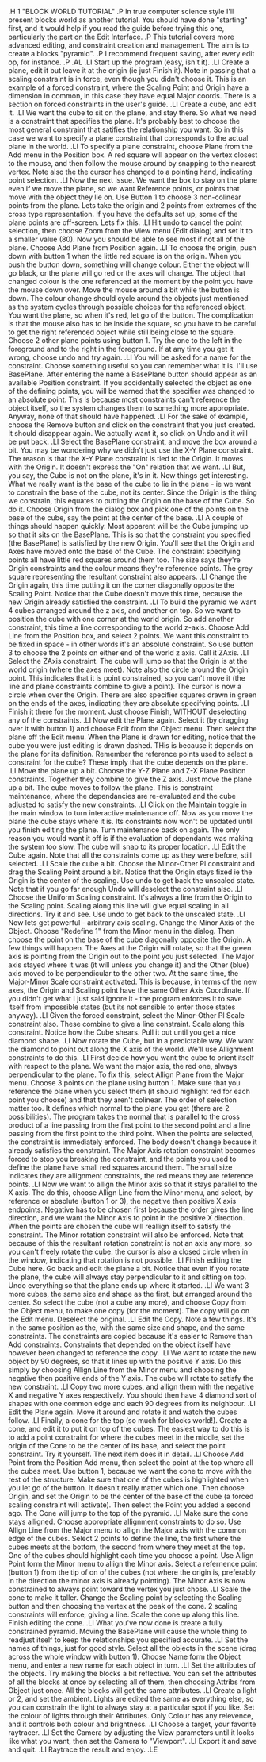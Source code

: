 
.H 1 "BLOCK WORLD TUTORIAL"
.P
In true computer science style I'll present blocks world as another
tutorial.
You should have done "starting" first, and it would help if you read the
guide before trying this one, particularly the part on the Edit Interface.
.P
This tutorial covers more advanced editing, and constraint creation
and management. The aim is to create a blocks "pyramid".
.P
I recommend frequent saving, after every edit op, for instance.
.P
.AL
.LI
Start up the program (easy, isn't it).
.LI
Create a plane, edit it but leave it at the origin (ie just Finish it).
Note in passing that a scaling constraint is in force, even though you
didn't choose it. This is an example of a forced constraint, where the
Scaling Point and Origin have a dimension in common, in this case
they have equal Major coords. There is a section on forced constraints
in the user's guide.
.LI
Create a cube, and edit it.
.LI
We want the cube to sit on the plane, and stay there. So what we need
is a constraint that specifies the plane. It's probably best to choose
the most general constraint that satifies the relationship you want.
So in this case we want to specify a plane constraint that corresponds
to the actual plane in the world.
.LI
To specify a plane constraint, choose Plane from the Add menu in the
Position box. A red square will appear on the vertex closest to the
mouse, and then follow the mouse around by snapping to the nearest vertex.
Note also the the cursor has changed to a pointing hand, indicating point
selection.
.LI
Now the next issue. We want the box to stay on the plane
even if we move the plane, so we want Reference points, or points that
move with the object they lie on. Use Button 1 to choose 3 non-colinear
points from the plane. Lets take the origin and 2 points from extremes of
the cross type representation. If you have the defaults set up, some of
the plane points are off-screen. Lets fix this.
.LI
Hit undo to cancel the point selection,
then choose Zoom from the View menu (Edit dialog) and set it to a smaller
value (80). Now you should be able to see most if not all of the plane. Choose
Add Plane from Position again.
.LI
To choose the origin, push down with button 1 when the little red square is
on the origin. When you push the button down, something will change colour.
Either the object will go black, or the plane will go red or the axes will
change. The object that changed colour is the one referenced at the moment
by the point you have the mouse down over. Move the mouse around a bit while
the button is down. The colour change should cycle around the objects
just mentioned as the system cycles through possible choices for the
referenced object. You want the plane, so when it's red, let go of the
button. The complication is that the mouse also has to be inside the square,
so you have to be careful to get the right referenced object while still
being close to the square. Choose 2 other plane points using button 1.
Try the one to the left in the foreground and to the right in the foreground.
If at any time you get it wrong, choose undo and try again.
.LI
You will be asked for a name for the constraint. Choose something
useful so you can remember what it is. I'll use BasePlane. After entering
the name a BasePlane button should appear as an available Position
constraint. If you accidentally selected the object as one of the defining
points, you will be warned that the specifier was changed to an absolute
point. This is because most constraints can't reference the object itself,
so the system changes them to something more appropriate. Anyway, none of
that should have happened.
.LI
For the sake of example, choose the Remove button and click on the
constraint that you just created. It should disappear again. We actually want
it, so click on Undo and it will be put back.
.LI
Select the BasePlane constraint, and move the box around a bit. You may
be wondering why we didn't just use the X-Y Plane constraint. The reason is
that the X-Y Plane constraint is tied to the Origin. It moves with the
Origin. It doesn't express the "On" relation that we want.
.LI
But, you say, the Cube is not on the plane, it's in it. Now things get
interesting. What we really want is the base of the cube to lie in the
plane - ie we want to constrain the base of the cube, not its center.
Since the Origin is the thing we constrain, this equates to putting
the Origin on the base of the Cube. So do it. Choose Origin from the
dialog box and pick one of the
points on the base of the cube, say the point at the center of the base.
.LI
A couple of things should happen quickly. Most apparent will be the
Cube jumping up so that it sits on the BasePlane. This is so that the
constraint you specified (the BasePlane) is satisfied by the new Origin.
You'll see that the Origin and Axes have moved onto the base of the Cube.
The constraint specifying points all have little red squares around them
too. The size says they're Origin constraints and the colour means they're
reference points. The grey square representing the resultant constraint also
appears.
.LI
Change the Origin again, this time putting it on the corner diagonally
opposite the Scaling Point. Notice that the Cube doesn't move this time,
because the new Origin already satisfied the constraint.
.LI
To build the pyramid we want 4 cubes arranged around the z axis,
and another on top. So we want to position the cube with one corner
at the world origin. So add another constraint, this time a line
corresponding to the world z-axis. Choose Add Line from the Position box,
and select 2 points. We want this constraint to be fixed in space - in
other words it's an absolute constraint. So use button 3 to choose the
2 points on either end of the world z axis. Call it ZAxis.
.LI
Select the ZAxis constraint. The cube will jump so that the Origin is
at the world origin (where the axes meet). Note also the circle around the
Origin point. This indicates that it is point constrained, so you can't
move it (the line and plane constraints combine to give a point). The cursor
is now a circle when over the Origin. There are also specifier squares drawn
in green on the ends of the axes, indicating they are absolute specifying
points.
.LI
Finish it there for the moment. Just choose Finish, WITHOUT deselecting
any of the constraints.
.LI
Now edit the Plane again. Select it (by dragging over it with button 1)
and choose Edit from the Object menu. Then select the plane off the Edit
menu. When the Plane is drawn for editing, notice that the cube you were
just editing is drawn dashed. THis is because it depends on the plane
for its definition. Remember the reference points used to select a constraint
for the cube? These imply that the cube depends on the plane.
.LI
Move the plane up a bit. Choose the Y-Z Plane and Z-X Plane Position
constraints. Together they combine to give the Z axis. Just move the plane
up a bit. The cube moves to follow the plane. This is constraint maintenance,
where the dependancies are re-evaluated and the cube adjusted to satisfy the
new constraints.
.LI
Click on the Maintain toggle in the main window to turn interactive
maintenance off. Now as you move the plane the cube stays where it is. Its
constraints now won't be updated until you finish editing the plane.
Turn maintenance back on again. The only reason you would want it off is if
the evaluation of dependants was making the system too slow. The cube will
snap to its proper location.
.LI
Edit the Cube again. Note that all the constraints come up as they were
before, still selected.
.LI
Scale the cube a bit. Choose the Minor-Other Pl constraint and
drag the Scaling Point around a bit. Notice that the Origin stays
fixed ie the Origin is the center of the scaling. Use undo to get back
the unscaled state. Note that if you go far enough Undo will deselect the
constraint also.
.LI
Choose the Uniform Scaling constraint. It's always a line from the
Origin to the Scaling point. Scaling along this line
will give equal scaling in all directions. Try it and see. Use undo to
get back to the unscaled state.
.LI
Now lets get powerful - arbitrary axis scaling. Change the Minor Axis
of the Object. Choose "Redefine 1" from the Minor menu
in the dialog. Then choose the point on the base of the cube diagonally
opposite the Origin. A few things will happen. The Axes at the Origin
will rotate, so that the green axis is pointing from the Origin out to
the point you just selected. The Major axis stayed where it was (it will
unless you change it) and the Other (blue) axis moved to be perpendicular
to the other two. At the same time, the Major-Minor Scale constraint
activated. This is because, in terms of the new axes, the Origin and
Scaling point have the same Other Axis Coordinate. If you didn't get
what I just said ignore it - the program enforces it to save itself from
impossible states (but its not sensible to enter those states anyway).
.LI
Given the forced constraint, select the Minor-Other Pl Scale constraint
also. These combine to give a line constraint. Scale along this constraint.
Notice how the Cube shears. Pull it out until you get a nice diamond
shape.
.LI
Now rotate the Cube, but in a predictable way. We want the diamond to
point out along the X axis of the world. We'll use Allignment constraints to
do this.
.LI
First decide how you want the cube to orient itself with respect to the
plane. We want the major axis, the red one, always perpendicular to the
plane. To fix this, select Allign Plane from the Major menu. Choose 3 points
on the plane using button 1. Make sure that you reference the plane when you
select them (it should highlight red for each point you choose) and
that they aren't colinear. The order of selection matter too. It defines
which normal to the plane you get (there are 2 possibilities). The program
takes the normal that is parallel to the cross product of a line passing from
the first point to the second point and a line passing from the first point
to the third point. When the points are selected, the constraint is
immediately enforced. The body doesn't change because it already satisfies
the constraint. The Major Axis rotation constraint becomes forced to stop
you breaking the constraint, and the points you used to define the plane
have small red squares around them. The small size indicates they are
allignment constraints, the red means they are reference points.
.LI
Now we want to allign the Minor axis so that it stays parallel to the X axis.
The do this, choose Allign Line from the Minor menu, and select, by reference
or absolute (button 1 or 3), the negative then positive X axis endpoints.
Negative has to be chosen first because the order gives the line direction,
and we want the Minor Axis to point in the positive X direction. When the
points are chosen the cube will reallign itself to satisfy the constraint.
The Minor rotation constraint will also be enforced. Note that because of
this the resultant rotation constraint is not an axis any more, so you
can't freely rotate the cube. the cursor is also a closed circle when in
the window, indicating that rotation is not possible.
.LI
Finish editing the Cube here. Go back and edit the plane a bit. Notice that
even if you rotate the plane, the cube will always stay perpendicular to
it and sitting on top. Undo everything so that the plane ends up where
it started.
.LI
We want 3 more cubes, the same size and shape as the first, but arranged
around the center. So select the cube (not a cube any more), and choose
Copy from the Object menu, to make one copy (for the moment). The copy will
go on the Edit menu. Deselect the original.
.LI
Edit the Copy. Note a few things. It's in the same position as the,
with the same size and shape, and the same constraints. The constraints
are copied because it's easier to Remove than Add constraints. Constraints
that depended on the object itself have however been changed to reference the
copy.
.LI
We want to rotate the new object by 90 degrees, so that it lines up
with the positive Y axis. Do this simply by choosing Allign Line
from the Minor menu and choosing the negative then positive ends of the
Y axis. The cube will rotate to satisfy the new constraint.
.LI
Copy two more cubes, and allign them with the negative X and negative Y
axes respectively. You should then have 4 diamond sort of shapes
with one common edge and each 90 degrees from its neighbour.
.LI
Edit the Plane again. Move it around and rotate it and watch the cubes
follow.
.LI
Finally, a cone for the top (so much for blocks world!). Create a cone,
and edit it to put it on top of the cubes. The easiest way to do this
is to add a point constraint for where the cubes meet in the middle, set
the origin of the Cone to be the center of its base, and select the point
constraint. Try it yourself. The next item does it in detail.
.LI
Choose Add Point from the Position Add menu, then select the point at the
top where all the cubes meet. Use button 1, because we want the cone to move
with the rest of the structure. Make sure that one of the cubes is
highlighted when you let go of the button. It doesn't really matter which one.
Then choose Origin, and set the Origin to
be the center of the base of the cube (a forced scaling constraint will
activate). Then select the Point you added a second ago. The Cone will jump
to the top of the pyramid.
.LI
Make sure the cone stays alligned. Choose appropriate allignment constraints
to do so. Use Allign Line from the Major menu to allign the Major axis
with the common edge of the cubes. Select 2 points to define the line,
the first where the cubes meets at the bottom, the second from where they
meet at the top. One of the cubes should highlight each time you choose
a point. Use Allign Point form the Minor menu to allign the Minor axis.
Select a refernence point (button 1) from the tip of on of the cubes
(not where the origin is, preferably in the direction the minor axis is
already pointing). The Minor Axis is now constrained to always point
toward the vertex you just chose.
.LI
Scale the cone to make it taller. Change the Scaling point by selecting the
Scaling button and then choosing the vertex at the peak of the cone.
2 scaling constraints will enforce, giving a line. Scale the cone up along
this line. Finish editing the cone.
.LI
What you've now done is create a fully constrained pyramid. Moving the
BasePlane will cause the whole thing to readjust itself to keep the
relationships you specified accurate.
.LI
Set the names of things, just for good style. Select all the objects in the
scene (drag across the whole window with button 1). Choose Name form the
Object menu, and enter a new name for each object in turn.
.LI
Set the attributes of the objects. Try making the blocks a bit reflective.
You can set the attributes of all the blocks at once by selecting all of them,
then choosing Attribs from Object just once. All the blocks will get the
same attributes.
.LI
Create a light or 2, and set the ambient. Lights are edited the same as
everything else, so you can constrain the light to always stay at a
particular spot if you like. Set the colour of lights through their
Attributes. Only Colour has any relevence, and it controls both colour and
brightness.
.LI
Choose a target, your favorite raytracer.
.LI
Set the Camera by adjusting the View parameters until it looks like what
you want, then set the Camera to "Viewport".
.LI
Export it and save and quit.
.LI
Raytrace the result and enjoy.
.LE
